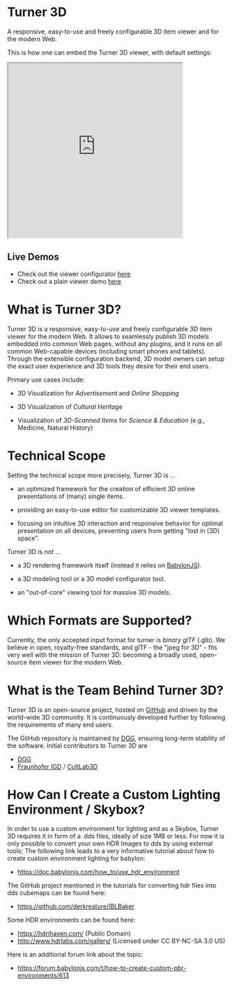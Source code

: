 # Turner 3D
A responsive, easy-to-use and freely configurable 3D item viewer and for the modern Web.

This is how one can embed the Turner 3D viewer, with default settings:
<div>
  <iframe width="400" height="400" src="https://dgg3d.github.io/turner/viewer/"></iframe>
</div>


## Live Demos
* Check out the viewer configurator [here](https://dgg3d.github.io/turner/configurator/)
* Check out a plain viewer demo [here](https://dgg3d.github.io/turner/viewer/)


# What is Turner 3D?
Turner 3D is a responsive, easy-to-use and freely configurable 3D item viewer for the modern Web. It allows to seamlessly publish 3D models embedded into common Web pages, without any plugins, and it runs on all common Web-capable devices (including smart phones and tablets). Through the extensible configuration backend, 3D model owners can setup the exact user experience and 3D tools they desire for their end users.

Primary use cases include:

* 3D Visualization for *Advertisement* and *Online Shopping*

* 3D Visualization of *Cultural Heritage*

* Visualization of *3D-Scanned Items* for *Science & Education* (e.g., Medicine, Natural History)


# Technical Scope

Setting the technical scope more precisely, Turner 3D is ...

* an optimized framework for the creation of efficient 3D online presentations of (many) single items.

* providing an easy-to-use editor for customizable 3D viewer templates.

* focusing on intuitive 3D interaction and responsive behavior for optimal presentation on all devices, preventing users from getting "lost in (3D) space".


Turner 3D is *not* ...

* a 3D rendering framework itself (instead it relies on [BabylonJS](https://www.babylonjs.com/)).

* a 3D modeling tool or a 3D model configurator tool.

* an "out-of-core" viewing tool for massive 3D models.


# Which Formats are Supported?

Currently, the only accepted input format for turner is *binary glTF* (.glb).
We believe in open, royalty-free standards, and glTF - the "jpeg for 3D" - fits very well with the mission of Turner 3D: becoming a broadly used, open-source item viewer for the modern Web.


# What is the Team Behind Turner 3D?

Turner 3D is an open-source project, hosted on [GitHub](https://github.com/DGG3D/turner) and driven by the world-wide 3D community.
It is continuously developed further by following the requirements of many end users.

The GitHub repository is maintained by [DGG](https://github.com/DGG3D), ensuring long-term stability of the software.
Initial contributors to Turner 3D are
* [DGG](http://www.dgg3d.com)
* [Fraunhofer IGD](https://www.igd.fraunhofer.de/en) / [CultLab3D](https://www.cultlab3d.de/)


# How Can I Create a Custom Lighting Environment / Skybox?

In order to use a custom environment for lighting and as a Skybox, Turner 3D requires it in form of a .dds files, ideally of size 1MB or less. For now it is only possible to convert your own HDR Images to dds by using external tools; The following link leads to a very informative tutorial about how to create custom environment lighting for babylon:

* https://doc.babylonjs.com/how_to/use_hdr_environment

The GitHub project mentioned in the tutorials for converting hdr files into dds cubemaps can be found here:

* https://github.com/derkreature/IBLBaker

Some HDR environments can be found here:
* https://hdrihaven.com/ (Public Domain)
* http://www.hdrlabs.com/gallery/ (Licensed under CC BY-NC-SA 3.0 US)

Here is an additional forum link about the topic:
* https://forum.babylonjs.com/t/how-to-create-custom-pbr-environments/613


